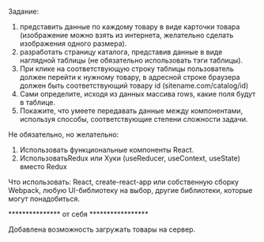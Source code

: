 Задание: 
1)	представить данные по каждому товару в виде карточки товара (изображение можно взять из интернета, желательно сделать изображения одного размера).
2)	разработать страницу каталога, представив данные в виде наглядной таблицы (не обязательно использовать тэги таблицы).
3)	При клике на соответствующую строку таблицы пользователь должен перейти к нужному товару, в адресной строке браузера должен быть соответствующий товару id (sitename.com/catalog/id)
4)	Сами определите, исходя из данных массива rows, какие поля будут в таблице.
5)	Покажите, что умеете передавать данные между компонентами, используя способы, соответствующие степени сложности задачи.

Не обязательно, но желательно:
1)	Использовать функциональные компоненты React.
2)	ИспользоватьRedux или Хуки (useReducer, useContext, useState) вместо Redux

Что использовать: React, create-react-app или собственную сборку Webpack, любую UI-библиотеку на выбор, другие библиотеки, которые могут понадобиться.


*************** от себя *****************

Добавлена возможность загружать товары на сервер.
